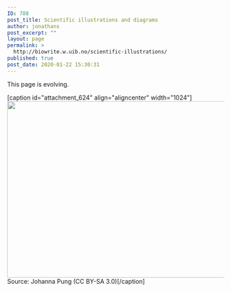 ```yaml
---
ID: 788
post_title: Scientific illustrations and diagrams
author: jonathans
post_excerpt: ""
layout: page
permalink: >
  http://biowrite.w.uib.no/scientific-illustrations/
published: true
post_date: 2020-01-22 15:30:31
---
```

This page is evolving.

[caption id="attachment_624" align="aligncenter" width="1024"]<img class="size-large wp-image-624" src="http://biowrite.w.uib.no/files/2019/06/Evolution-des-wissens-1024x411.jpg" alt="" width="1024" height="411" /> Source: Johanna Pung (CC BY-SA 3.0)[/caption]